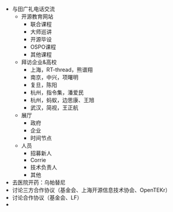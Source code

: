 - 与田广礼电话交流
	- 开源教育网站
		- 联合课程
		- 大师巡讲
		- 开源毕设
		- OSPO课程
		- 其他课程
	- 拜访企业&高校
		- 上海，RT-thread，熊谱翔
		- 南京，中兴，项曙明
		- 复旦，陈阳
		- 杭州，指令集，潘爱民
		- 杭州，蚂蚁，边思康、王旭
		- 武汉，简视，王正航
	- 展厅
		- 政府
		- 企业
		- 时间节点
	- 人员
		- 招募新人
		- Corrie
		- 技术负责人
		- 其他
- 去医院开药：乌帕替尼
- 讨论三方合作协议（基金会、上海开源信息技术协会、OpenTEKr）
- 讨论合作协议（基金会、LF）
-